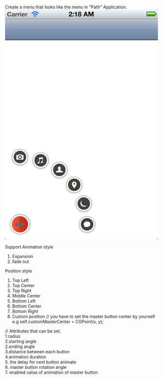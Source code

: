 Create a menu that looks like the menu in "Path" Application. 
<img src="https://github.com/centwave/CWAnimatedMenu/raw/master/screenshot.png">

Support Animation style <br/>
1. Expansion <br/>
2. fade out <br/>

Position style <br/>
1. Top Left <br/>
2. Top Center <br/>
3. Top Right <br/>
4. Middle Center<br/>
5. Bottom Left<br/>
6. Bottom Center<br/>
7. Bottom Right<br/>
8. Custom position  // you have to set the master button center by yourself e.g self.customMasterCenter = CGPoint(x, y);<br/>

// Attributes that can be set.<br/>
1.radius <br/>
2.starting angle<br/>
2.ending angle<br/>
3.distance between each button<br/>
4.animation duration<br/>
5. the delay for next button animate<br/>
6. master button rotation angle<br/>
7. enabled value of animation of master button<br/>


